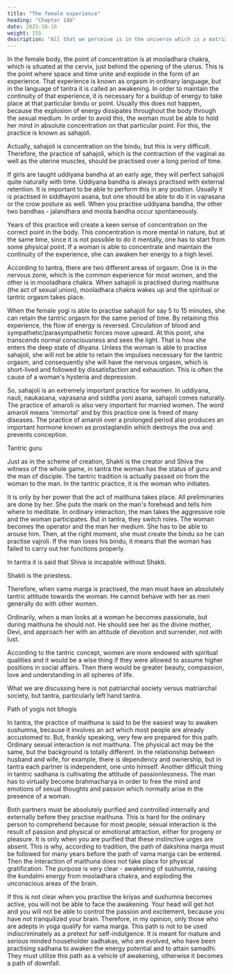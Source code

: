 ```yaml
---
title: "The female experience"
heading: "Chapter 14b"
date: 2025-10-16
weight: 155
description: "All that we perceive is in the universe which is a matrix of the ideas of the Creator of existence"
---
```




In the female body, the point of concentration is at mooladhara chakra, which is
situated at the cervix, just behind the opening of the uterus. This is the point where space
and time unite and explode in the form of an experience. That experience is known as
orgasm in ordinary language, but in the language of tantra it is called an awakening. In
order to maintain the continuity of that experience, it is necessary for a buildup of energy
to take place at that particular bindu or point. Usually this does not happen, because the
explosion of energy dissipates throughout the body through the sexual medium. In order
to avoid this, the woman must be able to hold her mind in absolute concentration on that
particular point. For this, the practice is known as sahajoli.

Actually, sahajoli is concentration on the bindu, but this is very difficult. Therefore,
the practice of sahajoli, which is the contraction of the vaginal as well as the uterine
muscles, should be practised over a long period of time.

If girls are taught uddiyana bandha at an early age, they will perfect sahajoli quite
naturally with time. Uddiyana bandha is always practised with external retention. It is
important to be able to perform this in any position. Usually it is practised in siddhayoni
asana, but one should be able to do it in vajrasana or the crow posture as well. When you
practise uddiyana bandha, the other two bandhas - jalandhara and moola bandha occur
spontaneously.

Years of this practice will create a keen sense of concentration on the correct point in
the body. This concentration is more mental in nature, but at the same time, since it is not
possible to do it mentally, one has to start from some physical point. If a woman is able to
concentrate and maintain the continuity of the experience, she can awaken her energy to a
high level.

According to tantra, there are two different areas of orgasm. One is in the nervous
zone, which is the common experience for most women, and the other is in mooladhara
chakra. When sahajoli is practised during maithuna (the act of sexual union), mooladhara
chakra wakes up and the spiritual or tantric orgasm takes place.

When the female yogi is able to practise sahajoli for say 5 to 15 minutes, she can
retain the tantric orgasm for the same period of time. By retaining this experience, the
flow of energy is reversed. Circulation of blood and sympathetic/parasympathetic forces
move upward. At this point, she transcends normal consciousness and sees the light. That
is how she enters the deep state of dhyana. Unless the woman is able to practise sahajoli,
she will not be able to retain the impulses necessary for the tantric orgasm, and
consequently she will have the nervous orgasm, which is short-lived and followed by
dissatisfaction and exhaustion. This is often the cause of a woman's hysteria and
depression.

So, sahajoli is an extremely important practice for women. In uddiyana, nauli,
naukasana, vajrasana and siddha yoni asana, sahajoli comes naturally.
The practice of amaroli is also very important for married women. The word amaroli
means 'immortal' and by this practice one is freed of many diseases. The practice of
amaroli over a prolonged period also produces an important hormone known as
prostaglandin which destroys the ova and prevents conception.

Tantric guru

Just as in the scheme of creation, Shakti is the creator and Shiva the witness of the
whole game, in tantra the woman has the status of guru and the man of disciple. The
tantric tradition is actually passed on from the woman to the man. In the tantric practice,
it is the woman who initiates.

It is only by her power that the act of maithuna takes place. All preliminaries are done
by her. She puts the mark on the man's forehead and tells him where to meditate. In
ordinary interaction, the man takes the aggressive role and the woman participates. But in
tantra, they switch roles. The woman becomes the operator and the man her medium. She
has to be able to arouse him. Then, at the right moment, she must create the bindu so he
can practise vajroli. If the man loses his bindu, it means that the woman has failed to
carry out her functions properly.

In tantra it is said that Shiva is incapable without Shakti. 

Shakti is the priestess.

Therefore, when vama marga is practised, the man must have an absolutely tantric attitude towards the woman. He cannot behave with her as men generally do with other women. 

Ordinarily, when a man looks at a woman he becomes passionate, but during maithuna he should not. He should see her as the divine mother, Devi, and approach her with an attitude of devotion and surrender, not with lust.

According to the tantric concept, women are more endowed with spiritual qualities
and it would be a wise thing if they were allowed to assume higher positions in social
affairs. Then there would be greater beauty, compassion, love and understanding in all
spheres of life. 

What we are discussing here is not patriarchal society versus matriarchal society, but tantra, particularly left hand tantra.

Path of yogis not bhogis

In tantra, the practice of maithuna is said to be the easiest way to awaken sushumna,
because it involves an act which most people are already accustomed to. But, frankly
speaking, very few are prepared for this path. Ordinary sexual interaction is not maithuna.
The physical act may be the same, but the background is totally different.
In the relationship between husband and wife, for example, there is dependency and
ownership, but in tantra each partner is independent, one unto himself. Another difficult
thing in tantric sadhana is cultivating the attitude of passionlessness. The man has to
virtually become brahmacharya in order to free the mind and emotions of sexual thoughts
and passion which normally arise in the presence of a woman.

Both partners must be absolutely purified and controlled internally and externally
before they practise maithuna. This is hard for the ordinary person to comprehend
because for most people, sexual interaction is the result of passion and physical or
emotional attraction, either for progeny or pleasure. It is only when you are purified that
these instinctive urges are absent. This is why, according to tradition, the path of
dakshina marga must be followed for many years before the path of vama marga can be
entered. Then the interaction of maithuna does not take place for physical gratification.
The purpose is very clear - awakening of sushumna, raising the kundalmi energy from
mooladhara chakra, and exploding the unconscious areas of the brain.

If this is not clear when you practise the kriyas and sushumna becomes active, you
will not be able to face the awakening. Your head will get hot and you will not be able to
control the passion and excitement, because you have not tranquilized your brain.
Therefore, in my opinion, only those who are adepts in yoga qualify for vama marga.
This path is not to be used indiscriminately as a pretext for self-indulgence. It is meant
for mature and serious minded householder sadhakas, who are evolved, who have been
practising sadhana to awaken the energy potential and to attain samadhi. They must
utilize this path as a vehicle of awakening, otherwise it becomes a path of downfall.

